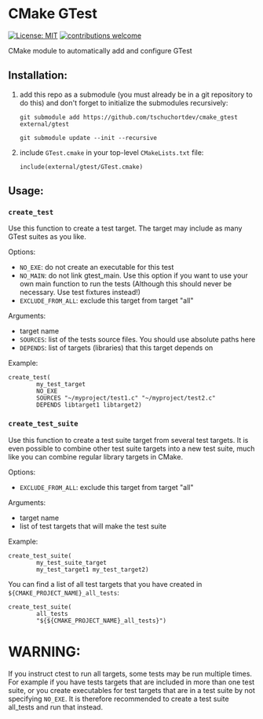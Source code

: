 # CMake GTest

[![License: MIT](https://img.shields.io/badge/License-MIT-yellow.svg)](https://opensource.org/licenses/MIT) [![contributions welcome](https://img.shields.io/badge/contributions-welcome-brightgreen.svg?style=flat)](https://github.com/tschuchortdev/cmake_gtest/issues)

CMake module to automatically add and configure GTest

## Installation:

1. add this repo as a submodule (you must already be in a git repository to do this) and don't forget to initialize the submodules recursively:

    `git submodule add https://github.com/tschuchortdev/cmake_gtest external/gtest`
    
    `git submodule update --init --recursive`

2. include `GTest.cmake` in your top-level `CMakeLists.txt` file:

    `include(external/gtest/GTest.cmake)`

## Usage:

### `create_test`

Use this function to create a test target. The target may include as many GTest suites as you like.

Options:
  - `NO_EXE`: do not create an executable for this test
  - `NO_MAIN`: do not link gtest_main. Use this option if you want to use your own main function to run the tests (Although this should never be necessary. Use test fixtures instead!)
  - `EXCLUDE_FROM_ALL`: exclude this target from target "all"
  
Arguments:
  - target name
  - `SOURCES`: list of the tests source files. You should use absolute paths here
  - `DEPENDS`: list of targets (libraries) that this target depends on
  
Example: 

    create_test(
            my_test_target
            NO_EXE
            SOURCES "~/myproject/test1.c" "~/myproject/test2.c"
            DEPENDS libtarget1 libtarget2)
            

### `create_test_suite`

Use this function to create a test suite target from several test targets. It is even possible to combine other test suite targets into a new test suite, much like you can combine regular library targets in CMake.

Options:
  - `EXCLUDE_FROM_ALL`: exclude this target from target "all"

Arguments:
  - target name
  - list of test targets that will make the test suite
  
Example:

    create_test_suite(
            my_test_suite_target
            my_test_target1 my_test_target2)
            
You can find a list of all test targets that you have created in `${CMAKE_PROJECT_NAME}_all_tests`:

    create_test_suite(
            all_tests
            "${${CMAKE_PROJECT_NAME}_all_tests}")
            
       
# WARNING:

If you instruct ctest to run all targets, some tests may be run multiple times. For example if you have tests targets that are included in more than one test suite, or you create executables for test targets that are in a test suite by not specifying `NO_EXE`. It is therefore recommended to create a test suite all_tests and run that instead.
